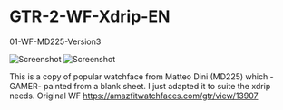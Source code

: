 # GTR-2-WF-Xdrip-EN

01-WF-MD225-Version3

![Screenshot](https://github.com/twinko/GTR2e-xdrip-watchface-collection/blob/main/01-WF-MD225-V3/Preview3.gif)
![Screenshot](https://github.com/twinko/GTR2e-xdrip-watchface-collection/blob/main/01-WF-MD225-V3/picture.jpg)

This is a copy of popular watchface from Matteo Dini (MD225) which -GAMER- painted from a blank sheet. I just adapted it to suite the xdrip needs.
Original WF https://amazfitwatchfaces.com/gtr/view/13907
